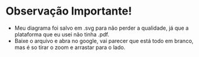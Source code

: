 # Observação Importante!
- Meu diagrama foi salvo em .svg para não perder a qualidade, já que a plataforma que eu usei não tinha .pdf.
- Baixe o arquivo e abra no google, vai parecer que está todo em branco, mas é so tirar o zoom e arrastar para o lado.
